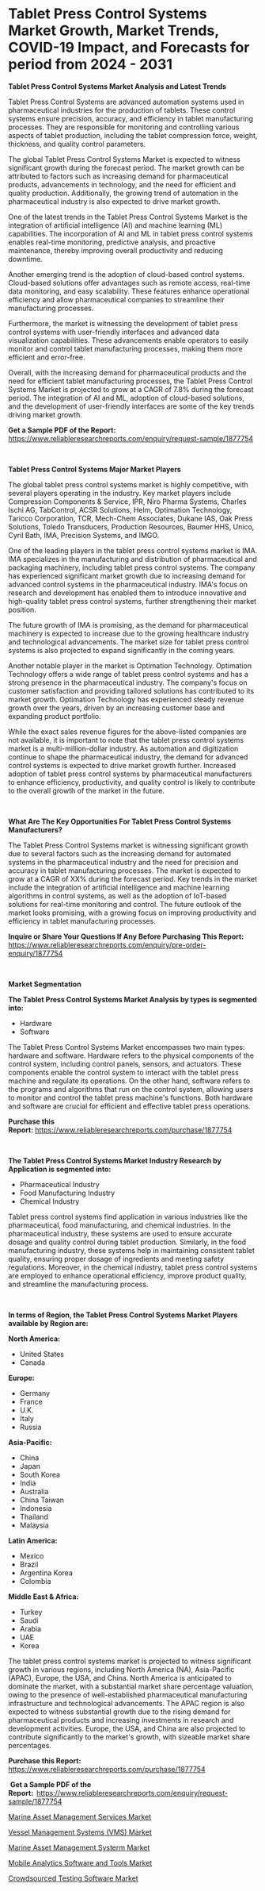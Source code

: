 <p><h1>Tablet Press Control Systems Market Growth, Market Trends, COVID-19 Impact, and Forecasts for period from 2024 - 2031</h1></p><p><strong>Tablet Press Control Systems Market Analysis and Latest Trends</strong></p>
<p><p>Tablet Press Control Systems are advanced automation systems used in pharmaceutical industries for the production of tablets. These control systems ensure precision, accuracy, and efficiency in tablet manufacturing processes. They are responsible for monitoring and controlling various aspects of tablet production, including the tablet compression force, weight, thickness, and quality control parameters.</p><p>The global Tablet Press Control Systems Market is expected to witness significant growth during the forecast period. The market growth can be attributed to factors such as increasing demand for pharmaceutical products, advancements in technology, and the need for efficient and quality production. Additionally, the growing trend of automation in the pharmaceutical industry is also expected to drive market growth.</p><p>One of the latest trends in the Tablet Press Control Systems Market is the integration of artificial intelligence (AI) and machine learning (ML) capabilities. The incorporation of AI and ML in tablet press control systems enables real-time monitoring, predictive analysis, and proactive maintenance, thereby improving overall productivity and reducing downtime.</p><p>Another emerging trend is the adoption of cloud-based control systems. Cloud-based solutions offer advantages such as remote access, real-time data monitoring, and easy scalability. These features enhance operational efficiency and allow pharmaceutical companies to streamline their manufacturing processes.</p><p>Furthermore, the market is witnessing the development of tablet press control systems with user-friendly interfaces and advanced data visualization capabilities. These advancements enable operators to easily monitor and control tablet manufacturing processes, making them more efficient and error-free.</p><p>Overall, with the increasing demand for pharmaceutical products and the need for efficient tablet manufacturing processes, the Tablet Press Control Systems Market is projected to grow at a CAGR of 7.8% during the forecast period. The integration of AI and ML, adoption of cloud-based solutions, and the development of user-friendly interfaces are some of the key trends driving market growth.</p></p>
<p><strong>Get a Sample PDF of the Report:&nbsp;</strong> <a href="https://www.reliableresearchreports.com/enquiry/request-sample/1877754">https://www.reliableresearchreports.com/enquiry/request-sample/1877754</a></p>
<p>&nbsp;</p>
<p><strong>Tablet Press Control Systems Major Market Players</strong></p>
<p><p>The global tablet press control systems market is highly competitive, with several players operating in the industry. Key market players include Compression Components & Service, IPR, Niro Pharma Systems, Charles Ischi AG, TabControl, ACSR Solutions, Helm, Optimation Technology, Taricco Corporation, TCR, Mech-Chem Associates, Dukane IAS, Oak Press Solutions, Toledo Transducers, Production Resources, Baumer HHS, Unico, Cyril Bath, IMA, Precision Systems, and IMGO.</p><p>One of the leading players in the tablet press control systems market is IMA. IMA specializes in the manufacturing and distribution of pharmaceutical and packaging machinery, including tablet press control systems. The company has experienced significant market growth due to increasing demand for advanced control systems in the pharmaceutical industry. IMA's focus on research and development has enabled them to introduce innovative and high-quality tablet press control systems, further strengthening their market position. </p><p>The future growth of IMA is promising, as the demand for pharmaceutical machinery is expected to increase due to the growing healthcare industry and technological advancements. The market size for tablet press control systems is also projected to expand significantly in the coming years.</p><p>Another notable player in the market is Optimation Technology. Optimation Technology offers a wide range of tablet press control systems and has a strong presence in the pharmaceutical industry. The company's focus on customer satisfaction and providing tailored solutions has contributed to its market growth. Optimation Technology has experienced steady revenue growth over the years, driven by an increasing customer base and expanding product portfolio.</p><p>While the exact sales revenue figures for the above-listed companies are not available, it is important to note that the tablet press control systems market is a multi-million-dollar industry. As automation and digitization continue to shape the pharmaceutical industry, the demand for advanced control systems is expected to drive market growth further. Increased adoption of tablet press control systems by pharmaceutical manufacturers to enhance efficiency, productivity, and quality control is likely to contribute to the overall growth of the market in the future.</p></p>
<p>&nbsp;</p>
<p><strong>What Are The Key Opportunities For Tablet Press Control Systems Manufacturers?</strong></p>
<p><p>The Tablet Press Control Systems market is witnessing significant growth due to several factors such as the increasing demand for automated systems in the pharmaceutical industry and the need for precision and accuracy in tablet manufacturing processes. The market is expected to grow at a CAGR of XX% during the forecast period. Key trends in the market include the integration of artificial intelligence and machine learning algorithms in control systems, as well as the adoption of IoT-based solutions for real-time monitoring and control. The future outlook of the market looks promising, with a growing focus on improving productivity and efficiency in tablet manufacturing processes.</p></p>
<p><strong>Inquire or Share Your Questions If Any Before Purchasing This Report:</strong> <a href="https://www.reliableresearchreports.com/enquiry/pre-order-enquiry/1877754">https://www.reliableresearchreports.com/enquiry/pre-order-enquiry/1877754</a></p>
<p>&nbsp;</p>
<p><strong>Market Segmentation</strong></p>
<p><strong>The Tablet Press Control Systems Market Analysis by types is segmented into:</strong></p>
<p><ul><li>Hardware</li><li>Software</li></ul></p>
<p><p>The Tablet Press Control Systems Market encompasses two main types: hardware and software. Hardware refers to the physical components of the control system, including control panels, sensors, and actuators. These components enable the control system to interact with the tablet press machine and regulate its operations. On the other hand, software refers to the programs and algorithms that run on the control system, allowing users to monitor and control the tablet press machine's functions. Both hardware and software are crucial for efficient and effective tablet press operations.</p></p>
<p><strong>Purchase this Report:&nbsp;</strong><a href="https://www.reliableresearchreports.com/purchase/1877754">https://www.reliableresearchreports.com/purchase/1877754</a></p>
<p>&nbsp;</p>
<p><strong>The Tablet Press Control Systems Market Industry Research by Application is segmented into:</strong></p>
<p><ul><li>Pharmaceutical Industry</li><li>Food Manufacturing Industry</li><li>Chemical Industry</li></ul></p>
<p><p>Tablet press control systems find application in various industries like the pharmaceutical, food manufacturing, and chemical industries. In the pharmaceutical industry, these systems are used to ensure accurate dosage and quality control during tablet production. Similarly, in the food manufacturing industry, these systems help in maintaining consistent tablet quality, ensuring proper dosage of ingredients and meeting safety regulations. Moreover, in the chemical industry, tablet press control systems are employed to enhance operational efficiency, improve product quality, and streamline the manufacturing process.</p></p>
<p>&nbsp;</p>
<p><strong>In terms of Region, the Tablet Press Control Systems Market Players available by Region are:</strong></p>
<p>
    <p> <strong> North America: </strong>
        <ul>
            <li>United States</li>
            <li>Canada</li>
        </ul>
        </p> 
    <p> <strong> Europe: </strong>
        <ul>
            <li>Germany</li>
            <li>France</li>
            <li>U.K.</li>
            <li>Italy</li>
            <li>Russia</li>
        </ul>
        </p> 
    <p> <strong> Asia-Pacific: </strong>
        <ul>
            <li>China</li>
            <li>Japan</li>
            <li>South Korea</li>
            <li>India</li>
            <li>Australia</li>
            <li>China Taiwan</li>
            <li>Indonesia</li>
            <li>Thailand</li>
            <li>Malaysia</li>
        </ul>
        </p> 
    <p> <strong> Latin America: </strong>
        <ul>
            <li>Mexico</li>
            <li>Brazil</li>
            <li>Argentina Korea</li>
            <li>Colombia</li>
        </ul>
        </p> 
    <p> <strong> Middle East & Africa: </strong>
        <ul>
            <li>Turkey</li>
            <li>Saudi</li>
            <li>Arabia</li>
            <li>UAE</li>
            <li>Korea</li>
        </ul>
    </p>
    </p>
<p><p>The tablet press control systems market is projected to witness significant growth in various regions, including North America (NA), Asia-Pacific (APAC), Europe, the USA, and China. North America is anticipated to dominate the market, with a substantial market share percentage valuation, owing to the presence of well-established pharmaceutical manufacturing infrastructure and technological advancements. The APAC region is also expected to witness substantial growth due to the rising demand for pharmaceutical products and increasing investments in research and development activities. Europe, the USA, and China are also projected to contribute significantly to the market's growth, with sizeable market share percentages.</p></p>
<p><strong>Purchase this Report: </strong><a href="https://www.reliableresearchreports.com/purchase/1877754">https://www.reliableresearchreports.com/purchase/1877754</a></p>
<p>&nbsp;<strong>Get a Sample PDF of the Report:&nbsp;&nbsp;</strong><a href="https://www.reliableresearchreports.com/enquiry/request-sample/1877754">https://www.reliableresearchreports.com/enquiry/request-sample/1877754</a></p>
<p><strong></strong></p>
<p><p><a href="https://medium.com/@williefields7566/marine-asset-management-services-market-report-reveals-the-latest-trends-and-growth-opportunities-4b31abeb8c6a">Marine Asset Management Services Market</a></p><p><a href="https://medium.com/@williefields7566/vessel-management-systems-vms-market-size-reveals-the-best-marketing-channels-in-global-industry-72850970972d">Vessel Management Systems (VMS) Market</a></p><p><a href="https://medium.com/@williefields7566/marine-asset-management-systerm-market-competitive-analysis-market-trends-and-forecast-to-2031-da240caab2f8">Marine Asset Management Systerm Market</a></p><p><a href="https://medium.com/@williefields7566/mobile-analytics-software-and-tools-market-outlook-industry-overview-and-forecast-2024-to-2031-97a4491ee192">Mobile Analytics Software and Tools Market</a></p><p><a href="https://medium.com/p/27345186fc2b/edit">Crowdsourced Testing Software Market</a></p></p>